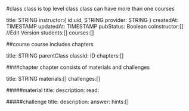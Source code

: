 #class
class is top level class
class can have more than one courses

title: STRING
instructor:{
  id:uid, STRING
  provider: STRING
}
createdAt: TIMESTAMP
updatedAt: TIMESTAMP
pubStatus: Boolean
coInstructor:[] //Edit Version
students:[]
courses:[]

##course
course includes chapters

title: STRING
parentClass
classId: ID
chapters:[]

####chapter
chapter consists of materials and challenges

title: STRING
materials:[]
challenges:[]

#####material
title:
description:
read:

#####challenge
title:
description:
answer:
hints:[]

